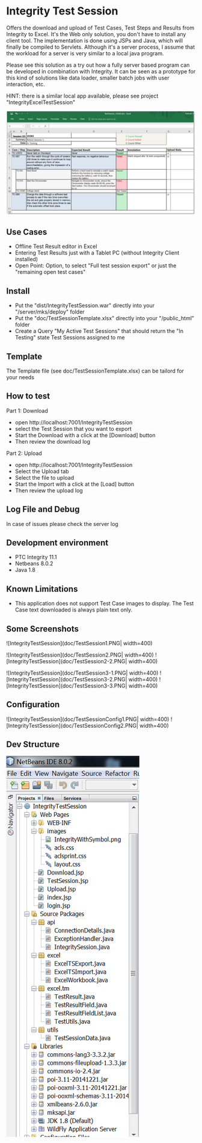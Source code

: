 # Integrity Test Session
Offers the download and upload of Test Cases, Test Steps and Results from Integrity to Excel. It's the Web only solution, you don't have to install any client tool. The implementation is done using JSPs and Java, which will finally be compiled to Servlets.
Although it's a server process, I assume that the workload for a server is very similar to a local java program.

Please see this solution as a try out how a fully server based program can be developed in combination with Integrity. It can be seen as a prototype for this kind of solutions like data loader, smaller batch jobs with user interaction, etc.  

HINT: there is a similar local app available, please see project "IntegrityExcelTestSession"

![IntegrityTestSession](doc/ExcelTestSession.png)

## Use Cases
- Offline Test Result editor in Excel
- Entering Test Results just with a Tablet PC (without Integrity Client installed)
- Open Point: Option, to select "Full test session export" or just the "remaining open test cases"

## Install
- Put the "dist/IntegrityTestSession.war" directly into your "<IntegrityServer>/server/mks/deploy" folder
- Put the "doc/TestSessionTemplate.xlsx" directly into your "<IntegrityServer>/public_html" folder
- Create a Query "My Active Test Sessions" that should return the "In Testing" state Test Sessions assigned to me

## Template
The Template file (see doc/TestSessionTemplate.xlsx) can be tailord for your needs

## How to test
Part 1: Download
- open http://localhost:7001/IntegrityTestSession
- select the Test Session that you want to export
- Start the Download with a click at the [Download] button
- Then review the download log

Part 2: Upload
- open http://localhost:7001/IntegrityTestSession
- Select the Upload tab
- Select the file to upload
- Start the Import with a click at the [Load] button
- Then review the upload log

## Log File and Debug
In case of issues please check the server log

##  Development environment
- PTC Integrity 11.1
- Netbeans 8.0.2
- Java 1.8

## Known Limitations
- This application does not support Test Case images to display. The Test Case text downloaded is always plain text only.

## Some Screenshots

![IntegrityTestSession](doc/TestSession1.PNG| width=400)

![IntegrityTestSession](doc/TestSession2.PNG| width=400)
![IntegrityTestSession](doc/TestSession2-2.PNG| width=400)

![IntegrityTestSession](doc/TestSession3-1.PNG| width=400)
![IntegrityTestSession](doc/TestSession3-2.PNG| width=400)
![IntegrityTestSession](doc/TestSession3-3.PNG| width=400)

## Configuration
![IntegrityTestSession](doc/TestSessionConfig1.PNG| width=400)
![IntegrityTestSession](doc/TestSessionConfig2.PNG| width=400)

## Dev Structure
![IntegrityTestSession](doc/TestSessionDevEnv.PNG)
